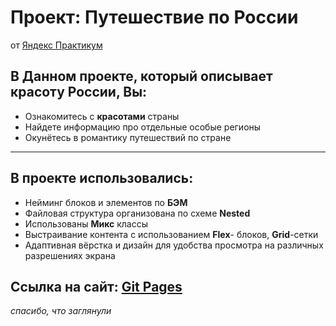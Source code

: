# **Проект**: Путешествие по России
от [Яндекс Практикум](https://practicum.yandex.ru/)


## В Данном проекте, который описывает красоту России, Вы:
* Ознакомитесь с **красотами** страны
* Найдете информацию про отдельные особые регионы
* Окунётесь в романтику путешествий по стране

___________________________________

## В проекте использовались:
- Нейминг блоков и элементов по **БЭМ**
- Файловая структура организована по схеме **Nested**
- Использованы **Микс** классы
- Выстраивание контента с использованием **Flex**- блоков, **Grid**-сетки
- Адаптивная вёрстка и дизайн для удобства просмотра на различных разрешениях экрана

## Ссылка на сайт: [Git Pages](https://pakwalls.github.io/russian-travel/index.html)
*спасибо, что заглянули*
